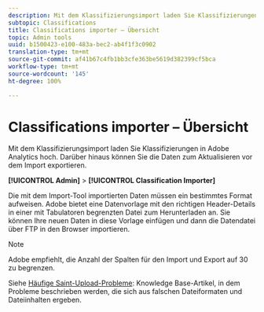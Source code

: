 ```yaml
---
description: Mit dem Klassifizierungsimport laden Sie Klassifizierungen in Adobe Analytics hoch. Darüber hinaus können Sie die Daten zum Aktualisieren vor dem Import exportieren.
subtopic: Classifications
title: Classifications importer – Übersicht
topic: Admin tools
uuid: b1500423-e100-483a-bec2-ab4f1f3c0902
translation-type: tm+mt
source-git-commit: af41b67c4fb1bb3cfe363be5619d382399cf5bca
workflow-type: tm+mt
source-wordcount: '145'
ht-degree: 100%

---
```



# Classifications importer – Übersicht

Mit dem Klassifizierungsimport laden Sie Klassifizierungen in Adobe Analytics hoch. Darüber hinaus können Sie die Daten zum Aktualisieren vor dem Import exportieren.

**[!UICONTROL Admin]** > **[!UICONTROL Classification Importer]**

Die mit dem Import-Tool importierten Daten müssen ein bestimmtes Format aufweisen. Adobe bietet eine Datenvorlage mit den richtigen Header-Details in einer mit Tabulatoren begrenzten Datei zum Herunterladen an. Sie können Ihre neuen Daten in diese Vorlage einfügen und dann die Datendatei über FTP in den Browser importieren.

>[!NOTE]
>
>Adobe empfiehlt, die Anzahl der Spalten für den Import und Export auf 30 zu begrenzen.

Siehe [Häufige Saint-Upload-Probleme](https://helpx.adobe.com/de/analytics/kb/common-saint-upload-issues.html): Knowledge Base-Artikel, in dem Probleme beschrieben werden, die sich aus falschen Dateiformaten und Dateiinhalten ergeben.
